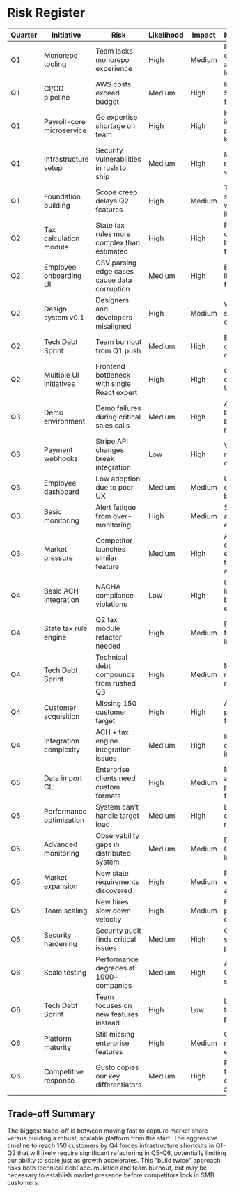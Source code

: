 # Risk Register

| Quarter | Initiative | Risk | Likelihood | Impact | Mitigation/Contingency |
|---------|------------|------|------------|---------|------------------------|
| Q1 | Monorepo tooling | Team lacks monorepo experience | High | Medium | Bring in external consultant for setup; allocate 2-week learning sprint |
| Q1 | CI/CD pipeline | AWS costs exceed budget | Medium | High | Implement cost alerts at 50% threshold; design for horizontal scaling |
| Q1 | Payroll-core microservice | Go expertise shortage on team | High | High | Hire Go contractor immediately; pair programming for knowledge transfer |
| Q1 | Infrastructure setup | Security vulnerabilities in rush to ship | Medium | High | Mandatory security review gates; automated vulnerability scanning |
| Q1 | Foundation building | Scope creep delays Q2 features | High | Medium | Time-boxed spikes; strict MVP definitions with documented cut items |
| Q2 | Tax calculation module | State tax rules more complex than estimated | High | High | Partner with tax compliance vendor; build abstraction layer for flexibility |
| Q2 | Employee onboarding UI | CSV parsing edge cases cause data corruption | Medium | High | Extensive test data library; manual review for first 10 customers |
| Q2 | Design system v0.1 | Designers and developers misaligned | High | Medium | Weekly design-dev sync; shared Figma-to-code workflow |
| Q2 | Tech Debt Sprint | Team burnout from Q1 push | Medium | High | Enforce no-meeting days; flexible PTO policy during sprint |
| Q2 | Multiple UI initiatives | Frontend bottleneck with single React expert | High | High | Cross-train backend devs on React; consider UI contractor |
| Q3 | Demo environment | Demo failures during critical sales calls | Medium | High | Automated smoke tests before each demo; backup static demo ready |
| Q3 | Payment webhooks | Stripe API changes break integration | Low | High | Version pinning; monitoring for deprecation notices |
| Q3 | Employee dashboard | Low adoption due to poor UX | Medium | Medium | User testing with 5 pilot employees; iterate based on feedback |
| Q3 | Basic monitoring | Alert fatigue from over-monitoring | High | Medium | Start with 5 critical alerts only; weekly alert effectiveness review |
| Q3 | Market pressure | Competitor launches similar feature | Medium | High | Accelerate differentiating features; emphasize trust/compliance advantages |
| Q4 | Basic ACH integration | NACHA compliance violations | Low | High | Compliance audit before launch; partner with banking compliance expert |
| Q4 | State tax rule engine | Q2 tax module refactor needed | High | Medium | Design rule engine API from day 1; abstract tax logic early |
| Q4 | Tech Debt Sprint | Technical debt compounds from rushed Q3 | High | Medium | Mandatory 20% time for refactoring; track debt metrics weekly |
| Q4 | Customer acquisition | Missing 150 customer target | High | High | Aggressive referral program; consider freemium tier |
| Q4 | Integration complexity | ACH + tax engine integration issues | Medium | High | Integration tests from day 1; dedicated integration engineer |
| Q5 | Data import CLI | Enterprise clients need custom formats | High | Medium | Modular parser architecture; professional services for complex imports |
| Q5 | Performance optimization | System can't handle target load | Medium | High | Load testing from Q3; database sharding plan ready |
| Q5 | Advanced monitoring | Observability gaps in distributed system | Medium | Medium | Distributed tracing from Q1; standardized logging format |
| Q5 | Market expansion | New state requirements discovered | High | Medium | Research all 50 states early; modular state addition process |
| Q5 | Team scaling | New hires slow down velocity | High | Medium | Hire in Q3 for Q5 productivity; strong onboarding program |
| Q6 | Security hardening | Security audit finds critical issues | Medium | High | Continuous security scanning; bug bounty program in Q5 |
| Q6 | Scale testing | Performance degrades at 1000+ companies | Medium | High | Architecture review in Q4; plan for horizontal scaling |
| Q6 | Tech Debt Sprint | Team focuses on new features instead | High | Low | Leadership commitment to debt reduction; tie to performance reviews |
| Q6 | Platform maturity | Still missing enterprise features | High | Medium | Clear SMB vs enterprise roadmap; manage sales expectations |
| Q6 | Competitive response | Gusto copies our key differentiators | Medium | High | Patent provisional filings; focus on execution speed advantage |

## Trade-off Summary

The biggest trade-off is between moving fast to capture market share versus building a robust, scalable platform from the start. The aggressive timeline to reach 150 customers by Q4 forces infrastructure shortcuts in Q1-Q2 that will likely require significant refactoring in Q5-Q6, potentially limiting our ability to scale just as growth accelerates. This "build twice" approach risks both technical debt accumulation and team burnout, but may be necessary to establish market presence before competitors lock in SMB customers.